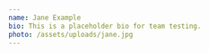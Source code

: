 ```yaml
---
name: Jane Example
bio: This is a placeholder bio for team testing.
photo: /assets/uploads/jane.jpg
---
```

